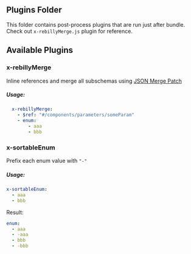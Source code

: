 ## Plugins Folder

This folder contains post-process plugins that are run just after bundle.
Check out `x-rebillyMerge.js` plugin for reference.


## Available Plugins

### x-rebillyMerge
Inline references and merge all subschemas using [JSON Merge Patch](https://tools.ietf.org/html/rfc7386)
##### Usage:

```yaml
  x-rebillyMerge:
    - $ref: "#/components/parameters/someParam"
    - enum:
        - aaa
        - bbb
```

### x-sortableEnum
Prefix each enum value with `"-"`

##### Usage:

```yaml
x-sortableEnum:
  - aaa
  - bbb
```
Result:
```yaml
enum:
  - aaa
  - -aaa
  - bbb
  - -bbb
```
